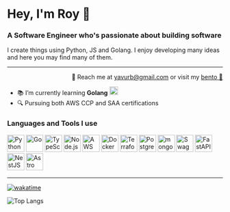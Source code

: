 # Hey, I'm Roy 🐙
### A Software Engineer who's passionate about building software

I create things using Python, JS and Golang. I enjoy developing many ideas and here you may find many of them.


---
<p align="right">📨 Reach me at <a href="mailto:yavurb@gmail.com">yavurb@gmail.com</a> or visit my <a href="https://bento.me/yurb">bento 🍱</a></p>

- 📚 I’m currently learning **Golang** <img src="https://www.svgrepo.com/show/373635/go-gopher.svg" alt="golang" width="20">
- 🔍 Pursuing both AWS CCP and SAA certifications

<h3 align="left">Languages and Tools I use</h3>
<div>
	<img width="40" src="https://user-images.githubusercontent.com/25181517/183423507-c056a6f9-1ba8-4312-a350-19bcbc5a8697.png" alt="Python" title="Python"/>
	<img width="40" src="https://user-images.githubusercontent.com/25181517/192149581-88194d20-1a37-4be8-8801-5dc0017ffbbe.png" alt="Go" title="Go"/>
	<img width="40" src="https://user-images.githubusercontent.com/25181517/183890598-19a0ac2d-e88a-4005-a8df-1ee36782fde1.png" alt="TypeScript" title="TypeScript"/>
	<img width="40" src="https://user-images.githubusercontent.com/25181517/183568594-85e280a7-0d7e-4d1a-9028-c8c2209e073c.png" alt="Node.js" title="Node.js"/>
	<img width="40" src="https://user-images.githubusercontent.com/25181517/183896132-54262f2e-6d98-41e3-8888-e40ab5a17326.png" alt="AWS" title="AWS"/>
	<img width="40" src="https://user-images.githubusercontent.com/25181517/117207330-263ba280-adf4-11eb-9b97-0ac5b40bc3be.png" alt="Docker" title="Docker"/>
	<img width="40" src="https://user-images.githubusercontent.com/25181517/183345121-36788a6e-5462-424a-be67-af1ebeda79a2.png" alt="Terraform" title="Terraform"/>
	<img width="40" src="https://user-images.githubusercontent.com/25181517/117208740-bfb78400-adf5-11eb-97bb-09072b6bedfc.png" alt="PostgreSQL" title="PostgreSQL"/>
	<img width="40" src="https://user-images.githubusercontent.com/25181517/182884177-d48a8579-2cd0-447a-b9a6-ffc7cb02560e.png" alt="mongoDB" title="mongoDB"/>
	<img width="40" src="https://user-images.githubusercontent.com/25181517/186711335-a3729606-5a78-4496-9a36-06efcc74f800.png" alt="Swagger" title="Swagger"/>
	<img width="40" src="https://icon.icepanel.io/Technology/svg/FastAPI.svg" alt="FastAPI" title="FastAPI"/>
	<img width="40" src="https://icon.icepanel.io/Technology/svg/Nest.js.svg" alt="NestJS" title="NestJS"/>
	<img width="40" src="https://icon.icepanel.io/Technology/png-shadow-512/Astro.png" alt="Astro" title="Astro"/>
</div>

---

[![wakatime](https://wakatime.com/badge/user/197cd77f-ed5f-43c8-b23e-27ed857ab296.svg)](https://wakatime.com/@197cd77f-ed5f-43c8-b23e-27ed857ab296)

![Top Langs](https://github-readme-stats.vercel.app/api/top-langs/?username=yavurb&layout=compact&langs_count=8&card_width=320)